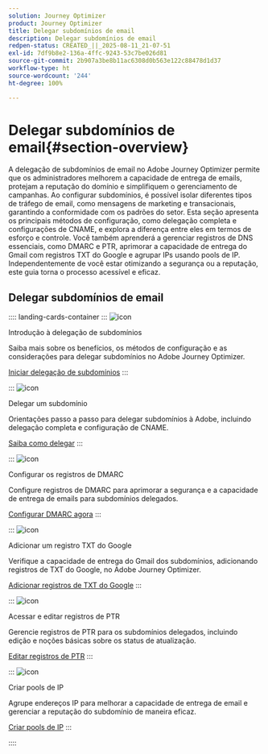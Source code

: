 ```yaml
---
solution: Journey Optimizer
product: Journey Optimizer
title: Delegar subdomínios de email
description: Delegar subdomínios de email
redpen-status: CREATED_||_2025-08-11_21-07-51
exl-id: 7df9b8e2-136a-4ffc-9243-53c7be026d81
source-git-commit: 2b907a3be8b11ac6308d0b563e122c88478d1d37
workflow-type: ht
source-wordcount: '244'
ht-degree: 100%

---
```


# Delegar subdomínios de email{#section-overview}

A delegação de subdomínios de email no Adobe Journey Optimizer permite que os administradores melhorem a capacidade de entrega de emails, protejam a reputação do domínio e simplifiquem o gerenciamento de campanhas. Ao configurar subdomínios, é possível isolar diferentes tipos de tráfego de email, como mensagens de marketing e transacionais, garantindo a conformidade com os padrões do setor. Esta seção apresenta os principais métodos de configuração, como delegação completa e configurações de CNAME, e explora a diferença entre eles em termos de esforço e controle. Você também aprenderá a gerenciar registros de DNS essenciais, como DMARC e PTR, aprimorar a capacidade de entrega do Gmail com registros TXT do Google e agrupar IPs usando pools de IP. Independentemente de você estar otimizando a segurança ou a reputação, este guia torna o processo acessível e eficaz.

## Delegar subdomínios de email

:::: landing-cards-container
:::
![icon](https://cdn.experienceleague.adobe.com/icons/circle-play.svg?lang=pt-BR)

Introdução à delegação de subdomínios

Saiba mais sobre os benefícios, os métodos de configuração e as considerações para delegar subdomínios no Adobe Journey Optimizer.

[Iniciar delegação de subdomínios](../using/configuration/about-subdomain-delegation.md)
:::

:::
![icon](https://cdn.experienceleague.adobe.com/icons/gear.svg?lang=pt-BR)

Delegar um subdomínio

Orientações passo a passo para delegar subdomínios à Adobe, incluindo delegação completa e configuração de CNAME.

[Saiba como delegar](../using/configuration/delegate-subdomain.md)
:::

:::
![icon](https://cdn.experienceleague.adobe.com/icons/shield-halved.svg?lang=pt-BR)

Configurar os registros de DMARC

Configure registros de DMARC para aprimorar a segurança e a capacidade de entrega de emails para subdomínios delegados.

[Configurar DMARC agora](../using/configuration/dmarc-record.md)
:::

:::
![icon](https://cdn.experienceleague.adobe.com/icons/bullseye.svg?lang=pt-BR)

Adicionar um registro TXT do Google

Verifique a capacidade de entrega do Gmail dos subdomínios, adicionando registros de TXT do Google, no Adobe Journey Optimizer.

[Adicionar registros de TXT do Google](../using/configuration/google-txt.md)
:::

:::
![icon](https://cdn.experienceleague.adobe.com/icons/code-branch.svg?lang=pt-BR)

Acessar e editar registros de PTR

Gerencie registros de PTR para os subdomínios delegados, incluindo edição e noções básicas sobre os status de atualização.

[Editar registros de PTR](../using/configuration/ptr-records.md)
:::

:::
![icon](https://cdn.experienceleague.adobe.com/icons/list-check.svg?lang=pt-BR)

Criar pools de IP

Agrupe endereços IP para melhorar a capacidade de entrega de email e gerenciar a reputação do subdomínio de maneira eficaz.

[Criar pools de IP](../using/configuration/ip-pools.md)
:::

::::
